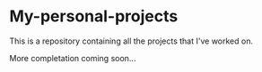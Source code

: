 # My-personal-projects
This is a repository containing all the projects that I've worked on.

More completation coming soon...

